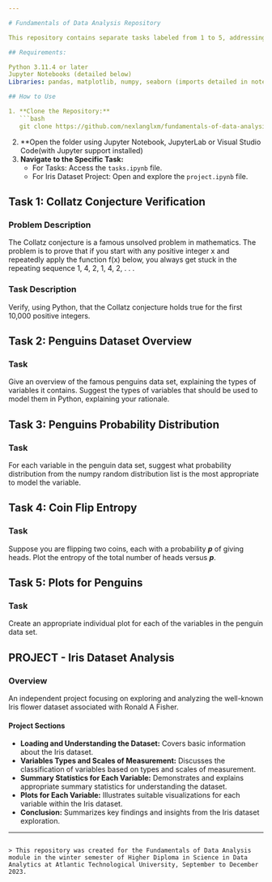 ```yaml
---

# Fundamentals of Data Analysis Repository

This repository contains separate tasks labeled from 1 to 5, addressing distinct analyses related to the Collatz conjecture, penguins dataset, entropy, and an independent Iris dataset project.

## Requirements:

Python 3.11.4 or later
Jupyter Notebooks (detailed below)
Libraries: pandas, matplotlib, numpy, seaborn (imports detailed in notebook)

## How to Use

1. **Clone the Repository:**
   ```bash
   git clone https://github.com/nexlanglxm/fundamentals-of-data-analysis.git
   ```
2. **Open the folder using Jupyter Notebook, JupyterLab or Visual Studio Code(with Jupyter support installed)
3. **Navigate to the Specific Task:**
   - For Tasks:
   Access the `tasks.ipynb` file.
   - For Iris Dataset Project: Open and explore the `project.ipynb` file.

## Task 1: Collatz Conjecture Verification

### Problem Description

The Collatz conjecture is a famous unsolved problem in mathematics. The problem is to prove that if you start with any positive integer x and repeatedly apply the function f(x) below, you always get stuck in the repeating sequence 1, 4, 2, 1, 4, 2, . . . 

### Task Description

Verify, using Python, that the Collatz conjecture holds true for the first 10,000 positive integers.

## Task 2: Penguins Dataset Overview

### Task

Give an overview of the famous penguins data set, explaining the types of variables it contains. Suggest the types of variables that should be used to model them in Python, explaining your rationale.

## Task 3: Penguins Probability Distribution

### Task

For each variable in the penguin data set, suggest what probability distribution from the numpy random distribution list is the most appropriate to model the variable.

## Task 4: Coin Flip Entropy

### Task

Suppose you are flipping two coins, each with a probability ***p*** of giving heads. Plot the entropy of the total number of heads versus ***p***.

## Task 5:  Plots for Penguins

### Task

Create an appropriate individual plot for each of the variables in the penguin data set.

## PROJECT - Iris Dataset Analysis

### Overview

An independent project focusing on exploring and analyzing the well-known Iris flower dataset associated with Ronald A Fisher.

#### Project Sections

- **Loading and Understanding the Dataset:** Covers basic information about the Iris dataset.
- **Variables Types and Scales of Measurement:** Discusses the classification of variables based on types and scales of measurement.
- **Summary Statistics for Each Variable:** Demonstrates and explains appropriate summary statistics for understanding the dataset.
- **Plots for Each Variable:** Illustrates suitable visualizations for each variable within the Iris dataset.
- **Conclusion:** Summarizes key findings and insights from the Iris dataset exploration.

---
```

> This repository was created for the Fundamentals of Data Analysis module in the winter semester of Higher Diploma in Science in Data Analytics at Atlantic Technological University, September to December 2023.